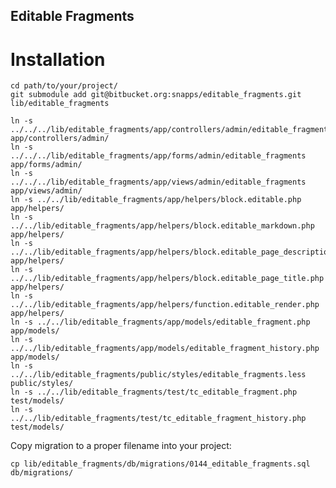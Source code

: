 Editable Fragments
------------------

Installation
============

    cd path/to/your/project/
    git submodule add git@bitbucket.org:snapps/editable_fragments.git lib/editable_fragments

    ln -s ../../../lib/editable_fragments/app/controllers/admin/editable_fragments_controller.php app/controllers/admin/
    ln -s ../../../lib/editable_fragments/app/forms/admin/editable_fragments app/forms/admin/
    ln -s ../../../lib/editable_fragments/app/views/admin/editable_fragments app/views/admin/
    ln -s ../../lib/editable_fragments/app/helpers/block.editable.php app/helpers/
    ln -s ../../lib/editable_fragments/app/helpers/block.editable_markdown.php app/helpers/
    ln -s ../../lib/editable_fragments/app/helpers/block.editable_page_description.php app/helpers/
    ln -s ../../lib/editable_fragments/app/helpers/block.editable_page_title.php app/helpers/
    ln -s ../../lib/editable_fragments/app/helpers/function.editable_render.php app/helpers/
    ln -s ../../lib/editable_fragments/app/models/editable_fragment.php app/models/
    ln -s ../../lib/editable_fragments/app/models/editable_fragment_history.php app/models/
    ln -s ../../lib/editable_fragments/public/styles/editable_fragments.less public/styles/
    ln -s ../../lib/editable_fragments/test/tc_editable_fragment.php test/models/
    ln -s ../../lib/editable_fragments/test/tc_editable_fragment_history.php test/models/

Copy migration to a proper filename into your project:

    cp lib/editable_fragments/db/migrations/0144_editable_fragments.sql db/migrations/

